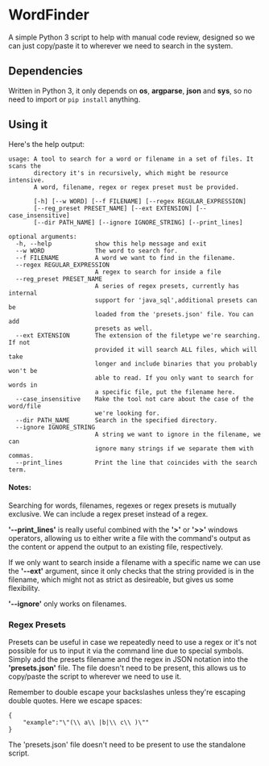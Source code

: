 # WordFinder
A simple Python 3 script to help with manual code review, designed so we can just copy/paste it to wherever we need to search in the system.

## Dependencies
Written in Python 3, it only depends on **os**, **argparse**, **json** and **sys**, so no need to import or ```pip install``` anything. 

## Using it

Here's the help output:

```
usage: A tool to search for a word or filename in a set of files. It scans the
       directory it's in recursively, which might be resource intensive.
       A word, filename, regex or regex preset must be provided.
       
       [-h] [--w WORD] [--f FILENAME] [--regex REGULAR_EXPRESSION]
       [--reg_preset PRESET_NAME] [--ext EXTENSION] [--case_insensitive]
       [--dir PATH_NAME] [--ignore IGNORE_STRING] [--print_lines]

optional arguments:
  -h, --help            show this help message and exit
  --w WORD              The word to search for.
  --f FILENAME          A word we want to find in the filename.
  --regex REGULAR_EXPRESSION
                        A regex to search for inside a file
  --reg_preset PRESET_NAME
                        A series of regex presets, currently has internal
                        support for 'java_sql',additional presets can be
                        loaded from the 'presets.json' file. You can add
                        presets as well.
  --ext EXTENSION       The extension of the filetype we're searching. If not
                        provided it will search ALL files, which will take
                        longer and include binaries that you probably won't be
                        able to read. If you only want to search for words in
                        a specific file, put the filename here.
  --case_insensitive    Make the tool not care about the case of the word/file
                        we're looking for.
  --dir PATH_NAME       Search in the specified directory.
  --ignore IGNORE_STRING
                        A string we want to ignore in the filename, we can
                        ignore many strings if we separate them with commas.
  --print_lines         Print the line that coincides with the search term.
```

#### Notes:
Searching for words, filenames, regexes or regex presets is mutually exclusive. We can include a regex preset instead of a regex.

**'--print_lines'** is really useful combined with the **'>'** or **'>>'** windows operators, allowing us to either write a file with the command's output as the content or append the output to an existing file, respectively.

If we only want to search inside a filename with a specific name we can use the **'--ext'** argument, since it only checks that the string provided is in the filename, which might not as strict as desireable, but gives us some flexibility.

**'--ignore'** only works on filenames.


### Regex Presets

Presets can be useful in case we repeatedly need to use a regex or it's not possible for us to input it via the command line due to special symbols. Simply add the presets filename and the regex in JSON notation into the **'presets.json'** file. The file doesn't need to be present, this allows us to copy/paste the script to wherever we need to use it.


Remember to double escape your backslashes unless they're escaping double quotes. Here we escape spaces:

```
{
    "example":"\"(\\ a\\ |b|\\ c\\ )\""
}
```

The 'presets.json' file doesn't need to be present to use the standalone script.
